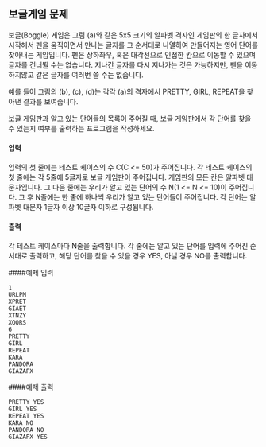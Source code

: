 보글게임 문제
---

보글(Boggle) 게임은 그림 (a)와 같은 5x5 크기의 알파벳 격자인
게임판의 한 글자에서 시작해서 펜을 움직이면서 만나는 글자를 그 순서대로 나열하여 만들어지는 영어 단어를 찾아내는 게임입니다. 펜은 상하좌우, 혹은 대각선으로 인접한 칸으로 이동할 수 있으며 글자를 건너뛸 수는 없습니다. 지나간 글자를 다시 지나가는 것은 가능하지만, 펜을 이동하지않고 같은 글자를 여러번 쓸 수는 없습니다.

예를 들어 그림의 (b), (c), (d)는 각각 (a)의 격자에서 PRETTY, GIRL, REPEAT을 찾아낸 결과를 보여줍니다.

보글 게임판과 알고 있는 단어들의 목록이 주어질 때, 보글 게임판에서 각 단어를 찾을 수 있는지 여부를 출력하는 프로그램을 작성하세요.

#### 입력
입력의 첫 줄에는 테스트 케이스의 수 C(C <= 50)가 주어집니다. 각 테스트 케이스의 첫 줄에는 각 5줄에 5글자로 보글 게임판이 주어집니다. 게임판의 모든 칸은 알파벳 대문자입니다.
그 다음 줄에는 우리가 알고 있는 단어의 수 N(1 <= N <= 10)이 주어집니다. 그 후 N줄에는 한 줄에 하나씩 우리가 알고 있는 단어들이 주어집니다. 각 단어는 알파벳 대문자 1글자 이상 10글자 이하로 구성됩니다.

#### 출력
각 테스트 케이스마다 N줄을 출력합니다. 각 줄에는 알고 있는 단어를 입력에 주어진 순서대로 출력하고, 해당 단어를 찾을 수 있을 경우 YES, 아닐 경우 NO를 출력합니다.

####예제 입력
```
1
URLPM
XPRET
GIAET
XTNZY
XOQRS
6
PRETTY
GIRL
REPEAT
KARA
PANDORA
GIAZAPX
```

####예제 출력
```
PRETTY YES
GIRL YES
REPEAT YES
KARA NO
PANDORA NO
GIAZAPX YES
```